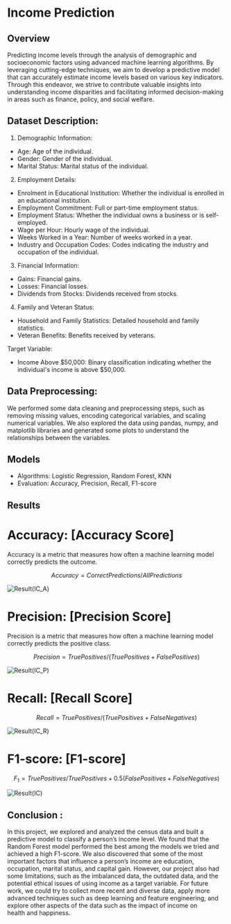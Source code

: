 # Income Prediction

## Overview
Predicting income levels through the analysis of demographic and socioeconomic factors using advanced machine learning algorithms. By leveraging cutting-edge techniques, we aim to develop a predictive model that can accurately estimate income levels based on various key indicators. Through this endeavor, we strive to contribute valuable insights into understanding income disparities and facilitating informed decision-making in areas such as finance, policy, and social welfare.

## Dataset Description:
1. Demographic Information:
- Age: Age of the individual.
- Gender: Gender of the individual.
- Marital Status: Marital status of the individual.

2. Employment Details:
- Enrolment in Educational Institution: Whether the individual is enrolled in an educational institution.
- Employment Commitment: Full or part-time employment status.
- Employment Status: Whether the individual owns a business or is self-employed.
- Wage per Hour: Hourly wage of the individual.
- Weeks Worked in a Year: Number of weeks worked in a year.
- Industry and Occupation Codes: Codes indicating the industry and occupation of the individual.

3. Financial Information:
- Gains: Financial gains.
- Losses: Financial losses.
- Dividends from Stocks: Dividends received from stocks.

4. Family and Veteran Status:
- Household and Family Statistics: Detailed household and family statistics.
- Veteran Benefits: Benefits received by veterans.

Target Variable:
- Income Above $50,000: Binary classification indicating whether the individual's income is above
$50,000.


## Data Preprocessing: 
We performed some data cleaning and preprocessing steps, such as removing missing values, encoding categorical variables, and scaling numerical variables. We also explored the data using pandas, numpy, and matplotlib libraries and generated some plots to understand the relationships between the variables.

## Models
- Algorithms: Logistic Regression, Random Forest, KNN
- Evaluation: Accuracy, Precision, Recall, F1-score


## Results
# Accuracy: [Accuracy Score]
  Accuracy is a metric that measures how often a machine learning model correctly predicts the outcome.
  
  $$
  Accuracy = Correct Predictions / All Predictions 
  $$


  
  ![Result(IC_A)](https://github.com/ansh90378/Income-prediction/assets/78586456/9148d004-293f-43dd-8033-c70011b62129)



# Precision: [Precision Score]
  Precision is a metric that measures how often a machine learning model correctly predicts the positive class.

  $$
  Precision = True Positives / (True Positives + False Positives)
  $$


  
  ![Result(IC_P)](https://github.com/ansh90378/Income-prediction/assets/78586456/1d61f9c1-c3c9-463b-b390-94416f09e665)


# Recall: [Recall Score]

  $$
  Recall = True Positives / (True Positives + False Negatives)
  $$


  
  ![Result(IC_R)](https://github.com/ansh90378/Income-prediction/assets/78586456/81ae9340-3d90-4184-bcf8-3e54c4684e14)

# F1-score: [F1-score]

  $$ 
  F_1 = True Positives / True Positives + 0.5(False Positives + False Negatives)
  $$


  
  ![Result(IC)](https://github.com/ansh90378/Income-prediction/assets/78586456/41fef429-0796-490c-a53f-5e69221c9060)

## Conclusion :
In this project, we explored and analyzed the census data and built a predictive model to classify a person’s income level. We found that the Random Forest model performed the best among the models we tried and achieved a high F1-score. We also discovered that some of the most important factors that influence a person’s income are education, occupation, marital status, and capital gain. However, our project also had some limitations, such as the imbalanced data, the outdated data, and the potential ethical issues of using income as a target variable. For future work, we could try to collect more recent and diverse data, apply more advanced techniques such as deep learning and feature engineering, and explore other aspects of the data such as the impact of income on health and happiness.


